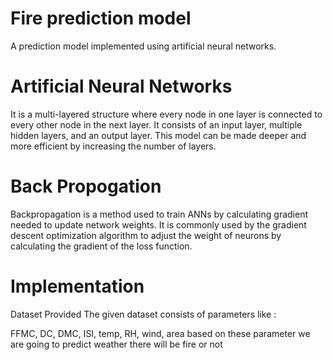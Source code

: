 # Fire prediction model
A prediction model implemented using artificial neural networks.


# Artificial Neural Networks
It is a multi-layered structure where every node in one layer is connected to every other node in the next layer. It consists of an input layer, multiple hidden layers, and an output layer. This model can be made deeper and more efficient by increasing the number of layers.

# Back Propogation
Backpropagation is a method used to train ANNs by calculating gradient needed to update network weights. It is commonly used by the gradient descent optimization algorithm to adjust the weight of neurons by calculating the gradient of the loss function.

# Implementation
Dataset Provided
The given dataset consists of parameters like :

FFMC,
DC,
DMC,
ISI,
temp,
RH,
wind,
area
 based on these parameter we are going to predict weather there will be fire or not
